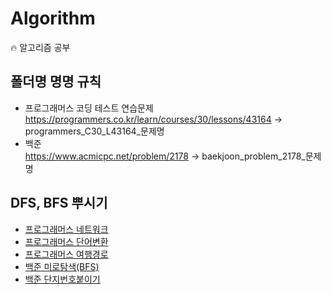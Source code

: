 # Algorithm
:fire: 알고리즘 공부

## 폴더명 명명 규칙
* 프로그래머스 코딩 테스트 연습문제  
https://programmers.co.kr/learn/courses/30/lessons/43164 -> programmers_C30_L43164_문제명
* 백준  
https://www.acmicpc.net/problem/2178 -> baekjoon_problem_2178_문제명

## DFS, BFS 뿌시기
* [프로그래머스 네트워크](https://github.com/ChoiSangIl/algorithm/tree/master/BFS%2CDFS/programmers_C30_L43162_networks)
* [프로그래머스 단어변환](https://github.com/ChoiSangIl/algorithm/tree/master/BFS%2CDFS/programmers_C30_L43163_words)
* [프로그래머스 여행경로](https://github.com/ChoiSangIl/algorithm/tree/master/BFS%2CDFS/programmers_C30_L43164_%EC%97%AC%ED%96%89%EA%B2%BD%EB%A1%9C)
* [백준 미로탐색(BFS)](https://github.com/ChoiSangIl/algorithm/tree/master/BFS%2CDFS/baekjoon_problem_2178_%EB%AF%B8%EB%A1%9C%ED%83%90%EC%83%89)
* [백준 단지번호붙이기](https://github.com/ChoiSangIl/algorithm/tree/master/BFS%2CDFS/baekjoon_problem_2667_%EB%8B%A8%EC%A7%80%EB%B2%88%ED%98%B8%EB%B6%99%EC%9D%B4%EA%B8%B0)
